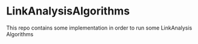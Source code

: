 LinkAnalysisAlgorithms
======================

This repo contains some implementation in order to run some LinkAnalysis Algorithms
